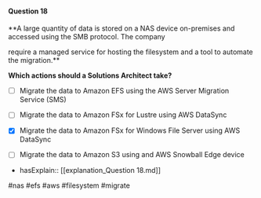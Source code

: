 #### Question  18


**A large quantity of data is stored on a NAS device on-premises and accessed using the SMB protocol. The company

require a managed service for hosting the filesystem and a tool to automate the migration.**


**Which actions should a Solutions Architect take?**


- [ ] Migrate the data to Amazon EFS using the AWS Server Migration Service (SMS)


- [ ] Migrate the data to Amazon FSx for Lustre using AWS DataSync


- [x] Migrate the data to Amazon FSx for Windows File Server using AWS DataSync


- [ ] Migrate the data to Amazon S3 using and AWS Snowball Edge device



- hasExplain:: [[explanation_Question  18.md]]

#nas #efs #aws #filesystem #migrate 